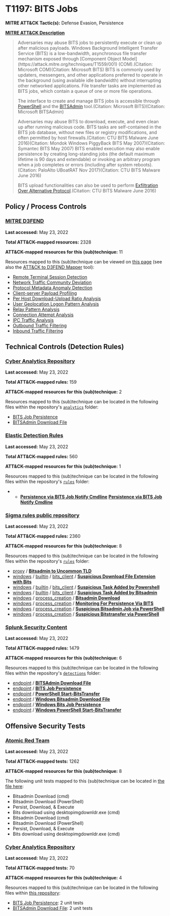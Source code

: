 # T1197: BITS Jobs
**MITRE ATT&CK Tactic(s):** Defense Evasion, Persistence

**[MITRE ATT&CK Description](https://attack.mitre.org/techniques/T1197)**
<blockquote>Adversaries may abuse BITS jobs to persistently execute or clean up after malicious payloads. Windows Background Intelligent Transfer Service (BITS) is a low-bandwidth, asynchronous file transfer mechanism exposed through [Component Object Model](https://attack.mitre.org/techniques/T1559/001) (COM).(Citation: Microsoft COM)(Citation: Microsoft BITS) BITS is commonly used by updaters, messengers, and other applications preferred to operate in the background (using available idle bandwidth) without interrupting other networked applications. File transfer tasks are implemented as BITS jobs, which contain a queue of one or more file operations.

The interface to create and manage BITS jobs is accessible through [PowerShell](https://attack.mitre.org/techniques/T1059/001) and the [BITSAdmin](https://attack.mitre.org/software/S0190) tool.(Citation: Microsoft BITS)(Citation: Microsoft BITSAdmin)

Adversaries may abuse BITS to download, execute, and even clean up after running malicious code. BITS tasks are self-contained in the BITS job database, without new files or registry modifications, and often permitted by host firewalls.(Citation: CTU BITS Malware June 2016)(Citation: Mondok Windows PiggyBack BITS May 2007)(Citation: Symantec BITS May 2007) BITS enabled execution may also enable persistence by creating long-standing jobs (the default maximum lifetime is 90 days and extendable) or invoking an arbitrary program when a job completes or errors (including after system reboots).(Citation: PaloAlto UBoatRAT Nov 2017)(Citation: CTU BITS Malware June 2016)

BITS upload functionalities can also be used to perform [Exfiltration Over Alternative Protocol](https://attack.mitre.org/techniques/T1048).(Citation: CTU BITS Malware June 2016)</blockquote>

## Policy / Process Controls
### [MITRE D3FEND](https://d3fend.mitre.org/)
**Last accessed:** May 23, 2022

**Total ATT&CK-mapped resources:** 2328

**ATT&CK-mapped resources for this (sub)technique:** 11

Resources mapped to this (sub)technique can be viewed on [this page](https://d3fend.mitre.org/) (see also the [ATT&CK to D3FEND Mapper](https://d3fend.mitre.org/tools/attack-mapper) tool):

* [Remote Terminal Session Detection](https://d3fend.mitre.org/technique/d3f:RemoteTerminalSessionDetection)
* [Network Traffic Community Deviation](https://d3fend.mitre.org/technique/d3f:NetworkTrafficCommunityDeviation)
* [Protocol Metadata Anomaly Detection](https://d3fend.mitre.org/technique/d3f:ProtocolMetadataAnomalyDetection)
* [Client-server Payload Profiling](https://d3fend.mitre.org/technique/d3f:Client-serverPayloadProfiling)
* [Per Host Download-Upload Ratio Analysis](https://d3fend.mitre.org/technique/d3f:PerHostDownload-UploadRatioAnalysis)
* [User Geolocation Logon Pattern Analysis](https://d3fend.mitre.org/technique/d3f:UserGeolocationLogonPatternAnalysis)
* [Relay Pattern Analysis](https://d3fend.mitre.org/technique/d3f:RelayPatternAnalysis)
* [Connection Attempt Analysis](https://d3fend.mitre.org/technique/d3f:ConnectionAttemptAnalysis)
* [IPC Traffic Analysis](https://d3fend.mitre.org/technique/d3f:IPCTrafficAnalysis)
* [Outbound Traffic Filtering](https://d3fend.mitre.org/technique/d3f:OutboundTrafficFiltering)
* [Inbound Traffic Filtering](https://d3fend.mitre.org/technique/d3f:InboundTrafficFiltering)

## Technical Controls (Detection Rules)
### [Cyber Analytics Repository](https://car.mitre.org)
**Last accessed:** May 23, 2022

**Total ATT&CK-mapped rules:** 159

**ATT&CK-mapped resources for this (sub)technique:** 2

Resources mapped to this (sub)technique can be located in the following files within the repository's <code>[analytics](https://github.com/mitre-attack/car/blob/master/analytics)</code> folder:

* [BITS Job Persistence](https://github.com/mitre-attack/car/tree/master/analytics/CAR-2021-05-004.yaml)
* [BITSAdmin Download File](https://github.com/mitre-attack/car/tree/master/analytics/CAR-2021-05-005.yaml)

### [Elastic Detection Rules](https://github.com/elastic/detection-rules)
**Last accessed:** May 23, 2022

**Total ATT&CK-mapped rules:** 560

**ATT&CK-mapped resources for this (sub)technique:** 1

Resources mapped to this (sub)technique can be located in the following files within the repository's <code>[rules](https://github.com/elastic/detection-rules/tree/main/rules)</code> folder:

* * **[Persistence via BITS Job Notify Cmdline](https://github.com/elastic/detection-rules/blob/main/rules/windows/persistence_via_bits_job_notify_command.toml)**
**[Persistence via BITS Job Notify Cmdline](https://github.com/elastic/detection-rules/blob/main/rules/windows/persistence_via_bits_job_notify_command.toml)**

### [Sigma rules public repository](https://github.com/SigmaHQ/sigma)
**Last accessed:** May 23, 2022

**Total ATT&CK-mapped rules:** 2360

**ATT&CK-mapped resources for this (sub)technique:** 8

Resources mapped to this (sub)technique can be located in the following files within the repository's <code>[rules](https://github.com/SigmaHQ/sigma/tree/master/rules)</code> folder:

* [proxy](https://github.com/SigmaHQ/sigma/tree/master/rules/proxy/) / **[Bitsadmin to Uncommon TLD](https://github.com/SigmaHQ/sigma/blob/master/rules/proxy/proxy_ua_bitsadmin_susp_tld.yml)**
* [windows](https://github.com/SigmaHQ/sigma/tree/master/rules/windows/) / [builtin](https://github.com/SigmaHQ/sigma/tree/master/rules/windows/builtin/) / [bits_client](https://github.com/SigmaHQ/sigma/tree/master/rules/windows/builtin/bits_client/) / **[Suspicious Download File Extension with Bits](https://github.com/SigmaHQ/sigma/blob/master/rules/windows/builtin/bits_client/win_bits_client_susp_local_file.yml)**
* [windows](https://github.com/SigmaHQ/sigma/tree/master/rules/windows/) / [builtin](https://github.com/SigmaHQ/sigma/tree/master/rules/windows/builtin/) / [bits_client](https://github.com/SigmaHQ/sigma/tree/master/rules/windows/builtin/bits_client/) / **[Suspicious Task Added by Powershell](https://github.com/SigmaHQ/sigma/blob/master/rules/windows/builtin/bits_client/win_bits_client_susp_powershell_job.yml)**
* [windows](https://github.com/SigmaHQ/sigma/tree/master/rules/windows/) / [builtin](https://github.com/SigmaHQ/sigma/tree/master/rules/windows/builtin/) / [bits_client](https://github.com/SigmaHQ/sigma/tree/master/rules/windows/builtin/bits_client/) / **[Suspicious Task Added by Bitsadmin](https://github.com/SigmaHQ/sigma/blob/master/rules/windows/builtin/bits_client/win_bits_client_susp_use_bitsadmin.yml)**
* [windows](https://github.com/SigmaHQ/sigma/tree/master/rules/windows/) / [process_creation](https://github.com/SigmaHQ/sigma/tree/master/rules/windows/process_creation/) / **[Bitsadmin Download](https://github.com/SigmaHQ/sigma/blob/master/rules/windows/process_creation/proc_creation_win_bitsadmin_download.yml)**
* [windows](https://github.com/SigmaHQ/sigma/tree/master/rules/windows/) / [process_creation](https://github.com/SigmaHQ/sigma/tree/master/rules/windows/process_creation/) / **[Monitoring For Persistence Via BITS](https://github.com/SigmaHQ/sigma/blob/master/rules/windows/process_creation/proc_creation_win_monitoring_for_persistence_via_bits.yml)**
* [windows](https://github.com/SigmaHQ/sigma/tree/master/rules/windows/) / [process_creation](https://github.com/SigmaHQ/sigma/tree/master/rules/windows/process_creation/) / **[Suspicious Bitsadmin Job via PowerShell](https://github.com/SigmaHQ/sigma/blob/master/rules/windows/process_creation/proc_creation_win_powershell_bitsjob.yml)**
* [windows](https://github.com/SigmaHQ/sigma/tree/master/rules/windows/) / [process_creation](https://github.com/SigmaHQ/sigma/tree/master/rules/windows/process_creation/) / **[Suspicious Bitstransfer via PowerShell](https://github.com/SigmaHQ/sigma/blob/master/rules/windows/process_creation/proc_creation_win_susp_bitstransfer.yml)**

### [Splunk Security Content](https://github.com/splunk/security_content)
**Last accessed:** May 23, 2022

**Total ATT&CK-mapped rules:** 1479

**ATT&CK-mapped resources for this (sub)technique:** 6

Resources mapped to this (sub)technique can be located in the following files within the repository's <code>[detections](https://github.com/splunk/security_content/tree/develop/detections)</code> folder:

* [endpoint](https://github.com/splunk/security_content/tree/develop/detections/endpoint/) / **[BITSAdmin Download File](https://github.com/splunk/security_content/blob/develop/detections/endpoint/bitsadmin_download_file.yml)**
* [endpoint](https://github.com/splunk/security_content/tree/develop/detections/endpoint/) / **[BITS Job Persistence](https://github.com/splunk/security_content/blob/develop/detections/endpoint/bits_job_persistence.yml)**
* [endpoint](https://github.com/splunk/security_content/tree/develop/detections/endpoint/) / **[PowerShell Start-BitsTransfer](https://github.com/splunk/security_content/blob/develop/detections/endpoint/powershell_start_bitstransfer.yml)**
* [endpoint](https://github.com/splunk/security_content/tree/develop/detections/endpoint/) / **[Windows Bitsadmin Download File](https://github.com/splunk/security_content/blob/develop/detections/endpoint/ssa___windows_bitsadmin_download_file.yml)**
* [endpoint](https://github.com/splunk/security_content/tree/develop/detections/endpoint/) / **[Windows Bits Job Persistence](https://github.com/splunk/security_content/blob/develop/detections/endpoint/ssa___windows_bits_job_persistence.yml)**
* [endpoint](https://github.com/splunk/security_content/tree/develop/detections/endpoint/) / **[Windows PowerShell Start-BitsTransfer](https://github.com/splunk/security_content/blob/develop/detections/endpoint/ssa___windows_powershell_start_bitstransfer.yml)**


## Offensive Security Tests
### [Atomic Red Team](https://github.com/redcanaryco/atomic-red-team)
**Last accessed:** May 23, 2022

**Total ATT&CK-mapped tests:** 1262

**ATT&CK-mapped resources for this (sub)technique:** 8

The following unit tests mapped to this (sub)technique can be located in [the file here](https://github.com/redcanaryco/atomic-red-team/tree/master/atomics/T1197/T1197.yaml):

* Bitsadmin Download (cmd)
* Bitsadmin Download (PowerShell)
* Persist, Download, & Execute
* Bits download using desktopimgdownldr.exe (cmd)
* Bitsadmin Download (cmd)
* Bitsadmin Download (PowerShell)
* Persist, Download, & Execute
* Bits download using desktopimgdownldr.exe (cmd)

### [Cyber Analytics Repository](https://car.mitre.org)
**Last accessed:** May 23, 2022

**Total ATT&CK-mapped tests:** 70

**ATT&CK-mapped resources for this (sub)technique:** 4

Resources mapped to this (sub)technique can be located in the following files within [this repository](https://github.com/mitre-attack/car/blob/master/analytics):

* [BITS Job Persistence](https://github.com/mitre-attack/car/tree/master/analytics/CAR-2021-05-004.yaml): 2 unit tests
* [BITSAdmin Download File](https://github.com/mitre-attack/car/tree/master/analytics/CAR-2021-05-005.yaml): 2 unit tests

